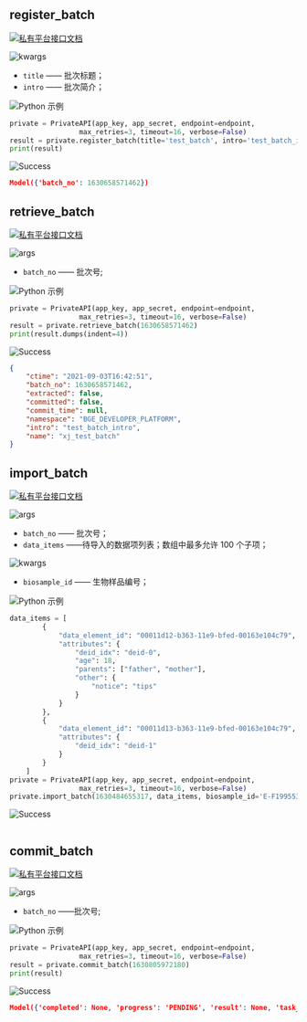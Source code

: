 ## register_batch

[![私有平台接口文档](https://img.shields.io/badge/私有平台接口文档-lightgrey)](https://api.private.omgut.com/doc/#/data-element/batch/register)


![kwargs](https://img.shields.io/badge/请求参数-kwargs-blue)

* `title` —— 批次标题；
* `intro` —— 批次简介；


![Python 示例](https://img.shields.io/badge/示例-Python-lightgrey)

```python
private = PrivateAPI(app_key, app_secret, endpoint=endpoint,
                 max_retries=3, timeout=16, verbose=False)
result = private.register_batch(title='test_batch', intro='test_batch_intro')
print(result)
```


![Success](https://img.shields.io/badge/Output-Success-green)

```json
Model({'batch_no': 1630658571462})
```


## retrieve_batch

[![私有平台接口文档](https://img.shields.io/badge/私有平台接口文档-lightgrey)](https://api.private.omgut.com/doc/#/data-element/batch/readme)


![args](https://img.shields.io/badge/请求参数-args-blue)

* `batch_no` —— 批次号;


![Python 示例](https://img.shields.io/badge/示例-Python-lightgrey)

```python
private = PrivateAPI(app_key, app_secret, endpoint=endpoint,
                 max_retries=3, timeout=16, verbose=False)
result = private.retrieve_batch(1630658571462)
print(result.dumps(indent=4))
```


![Success](https://img.shields.io/badge/Output-Success-green)

```json
{
    "ctime": "2021-09-03T16:42:51",
    "batch_no": 1630658571462,
    "extracted": false,
    "committed": false,
    "commit_time": null,
    "namespace": "BGE_DEVELOPER_PLATFORM",
    "intro": "test_batch_intro",
    "name": "xj_test_batch"
}
```


## import_batch

[![私有平台接口文档](https://img.shields.io/badge/私有平台接口文档-lightgrey)](https://api.private.omgut.com/doc/#/data-element/batch/import)


![args](https://img.shields.io/badge/请求参数-args-blue)

* `batch_no` —— 批次号；
* `data_items` ——待导入的数据项列表；数组中最多允许 100 个子项；

![kwargs](https://img.shields.io/badge/请求参数-kwargs-blue)

* `biosample_id` —— 生物样品编号；


![Python 示例](https://img.shields.io/badge/示例-Python-lightgrey)

```python
data_items = [
        {
            "data_element_id": "00011d12-b363-11e9-bfed-00163e104c79",
            "attributes": {
                "deid_idx": "deid-0",
                "age": 18,
                "parents": ["father", "mother"],
                "other": {
                    "notice": "tips"
                }
            }
        },
        {
            "data_element_id": "00011d13-b363-11e9-bfed-00163e104c79",
            "attributes": {
                "deid_idx": "deid-1"
            }
        }
    ]
private = PrivateAPI(app_key, app_secret, endpoint=endpoint,
                 max_retries=3, timeout=16, verbose=False)
private.import_batch(1630484655317, data_items, biosample_id='E-F19955300137')
```


![Success](https://img.shields.io/badge/Output-Success-green)

```json
```


## commit_batch

[![私有平台接口文档](https://img.shields.io/badge/私有平台接口文档-lightgrey)](https://api.private.omgut.com/doc/#/data-element/batch/commit)


![args](https://img.shields.io/badge/请求参数-args-blue)

* `batch_no` ——批次号;

![Python 示例](https://img.shields.io/badge/示例-Python-lightgrey)

```python
private = PrivateAPI(app_key, app_secret, endpoint=endpoint,
                 max_retries=3, timeout=16, verbose=False)
result = private.commit_batch(1630805972180)
print(result)
```


![Success](https://img.shields.io/badge/Output-Success-green)

```json
Model({'completed': None, 'progress': 'PENDING', 'result': None, 'task_id': 'bab1d13e-32c4-4890-9ae8-590a9c6cbace', 'task_url': 'http://localhost:8070/openbge/task/bab1d13e-32c4-4890-9ae8-590a9c6cbace'})
```